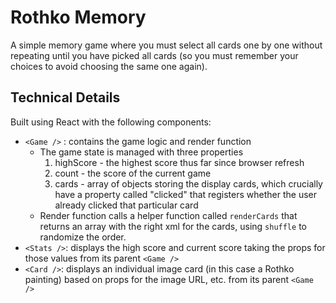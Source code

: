 # Rothko Memory
A simple memory game where you must select all cards one by one without repeating until you have picked all cards (so you must remember your choices to avoid choosing the same one again).  

## Technical Details
Built using React with the following components:
* ```<Game />``` : contains the game logic and render function
  * The game state is managed with three properties
    1. highScore - the highest score thus far since browser refresh
    2. count - the score of the current game
    3. cards - array of objects storing the display cards, which crucially have a property called "clicked" that registers whether the user already clicked that particular card
  * Render function calls a helper function called ```renderCards``` that returns an array with the right xml for the cards, using ```shuffle``` to randomize the order.
* ```<Stats />```: displays the high score and current score taking the props for those values from its parent ```<Game />```
* ```<Card />```: displays an individual image card (in this case a Rothko painting) based on props for the image URL, etc. from its parent ```<Game />```